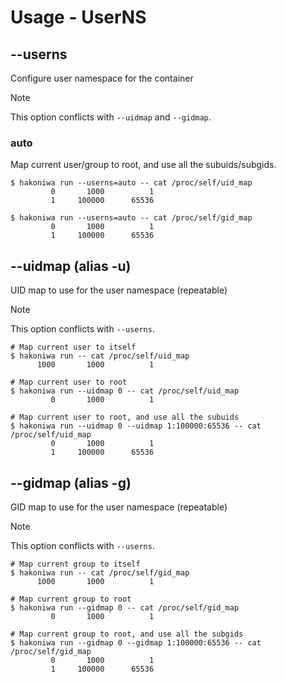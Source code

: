 # Usage - UserNS

## --userns

Configure user namespace for the container

> [!NOTE]
> This option conflicts with `--uidmap` and `--gidmap`.

### auto

Map current user/group to root, and use all the subuids/subgids.

```console,ignore
$ hakoniwa run --userns=auto -- cat /proc/self/uid_map
         0       1000          1
         1     100000      65536

$ hakoniwa run --userns=auto -- cat /proc/self/gid_map
         0       1000          1
         1     100000      65536
```

## --uidmap (alias -u)

UID map to use for the user namespace (repeatable)

> [!NOTE]
> This option conflicts with `--userns`.

```console,ignore
# Map current user to itself
$ hakoniwa run -- cat /proc/self/uid_map
      1000       1000          1

# Map current user to root
$ hakoniwa run --uidmap 0 -- cat /proc/self/uid_map
         0       1000          1

# Map current user to root, and use all the subuids
$ hakoniwa run --uidmap 0 --uidmap 1:100000:65536 -- cat /proc/self/uid_map
         0       1000          1
         1     100000      65536
```

## --gidmap (alias -g)

GID map to use for the user namespace (repeatable)

> [!NOTE]
> This option conflicts with `--userns`.

```console,ignore
# Map current group to itself
$ hakoniwa run -- cat /proc/self/gid_map
      1000       1000          1

# Map current group to root
$ hakoniwa run --gidmap 0 -- cat /proc/self/gid_map
         0       1000          1

# Map current group to root, and use all the subgids
$ hakoniwa run --gidmap 0 --gidmap 1:100000:65536 -- cat /proc/self/gid_map
         0       1000          1
         1     100000      65536
```
